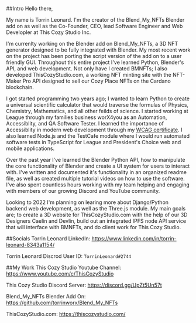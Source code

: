 ##Intro
Hello there, 

My name is Torrin Leonard. I'm the creator of the Blend_My_NFTs Blender add on as well as the Co-Founder, CEO, lead Software Engineer and Web Developler at This Cozy Studio Inc. 

I'm currenlty working on the Blender add on Blend_My_NFTs, a 3D NFT generator designed to be fully integrated with Blender. My most recent work on the project has been porting the script version of the add on to a user friendly GUI. Throughout this entire project I've learned Python, Blender's API, and web development. Not only have I created BMNFTs; I also developed ThisCozyStudio.com, a working NFT minting site with the NFT-Maker Pro API designed to sell our Cozy Place NFTs on the Cardano blockchain.

I got started programming two years ago; I wanted to learn Python to create a universal scientific calculator that would traverse the formulas of Physics, Chemistry, Mathematics, and all other feilds of science. I started working at League through my families business worX4you as an Automation, Accessiblity, and QA Software Tester. I learned the importance of Accessiblity in modern web development through my [WCAG certificate](https://courses.edx.org/certificates/05d8dc2dc24e42238e616f83329ee2f0). I also learned Node.js and the TestCafe module where I would run automated software tests in TypeScript for League and President's Choice web and mobile applications. 

Over the past year I've learned the Blender Python API, how to manipulate the core functionality of Blender and create a UI system for users to interact with. I've written and documented it's functionality in an organized readme file, as well as created multiple tutorial videos on how to use the software. I've also spent countless hours working with my team helping and engaging with members of our growing Discord and YouTube community. 

Looking to 2022 I'm planning on learing more about Django/Python backend web development, as well as the Three.js module. My main goals are; to create a 3D website for ThisCozyStudio.com with the help of our 3D Designers Caelin and Devlin, build out an integrated IPFS node API service that will interface with BMNFTs, and do client work for This Cozy Studio.

##Socials
Torrin Leonard LinkedIn: https://www.linkedin.com/in/torrin-leonard-8343a1154/

Torrin Leonard Discrod User ID: ``TorrinLeonard#2744``

##My Work
This Cozy Studio Youtube Channel: https://www.youtube.com/c/ThisCozyStudio

This Cozy Studio Discord Server: https://discord.gg/UpZt5Un57t

Blend_My_NFTs Blender Add On: https://github.com/torrinworx/Blend_My_NFTs

ThisCozyStudio.com: https://thiscozystudio.com/


